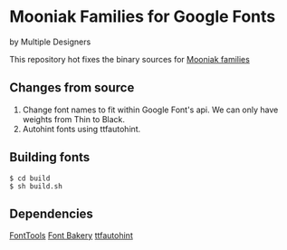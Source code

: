 # Mooniak Families for Google Fonts
by Multiple Designers

This repository hot fixes the binary sources for [Mooniak families](https://github.com/mooniak)

## Changes from source
1. Change font names to fit within Google Font's api. We can only have weights from Thin to Black.
2. Autohint fonts using ttfautohint.


## Building fonts
```
$ cd build
$ sh build.sh
```

## Dependencies
[FontTools](https://github.com/fonttools/fonttools)
[Font Bakery](https://github.com/googlefonts/fontbakery)
[ttfautohint](https://www.freetype.org/ttfautohint/)
